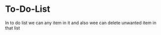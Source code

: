 # To-Do-List
In to do list we can any item in it and also wee can delete unwanted item in that list
